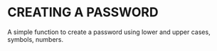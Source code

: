 # CREATING A PASSWORD
A simple function to create a password using lower and upper cases, symbols, numbers. 
